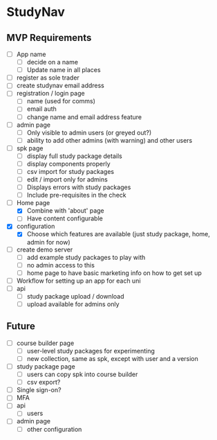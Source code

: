 # StudyNav

## MVP Requirements

- [ ] App name
	- [ ] decide on a name
	- [ ] Update name in all places
- [ ] register as sole trader
- [ ] create studynav email address
- [ ] registration / login page
	- [ ] name (used for comms)
	- [ ] email auth
	- [ ] change name and email address feature
- [ ] admin page
	- [ ] Only visible to admin users (or greyed out?)
	- [ ] ability to add other admins (with warning) and other users
- [ ] spk page
	- [ ] display full study package details
	- [ ] display components properly
	- [ ] csv import for study packages
	- [ ] edit / import only for admins
	- [ ] Displays errors with study packages
	- [ ] Include pre-requisites in the check
- [ ] Home page
	- [x] Combine with 'about' page
	- [ ] Have content configurable
- [x] configuration
	- [x] Choose which features are available (just study package, home, admin for now)
- [ ] create demo server
	- [ ] add example study packages to play with
	- [ ] no admin access to this
	- [ ] home page to have basic marketing info on how to get set up
- [ ] Workflow for setting up an app for each uni
- [ ] api
	- [ ] study package upload / download
	- [ ] upload available for admins only

## Future

- [ ] course builder page
	- [ ] user-level study packages for experimenting
	- [ ] new collection, same as spk, except with user and a version
- [ ] study package page
	- [ ] users can copy spk into course builder
	- [ ] csv export?
- [ ] Single sign-on?
- [ ] MFA
- [ ] api
	- [ ] users
- [ ] admin page
	- [ ] other configuration
